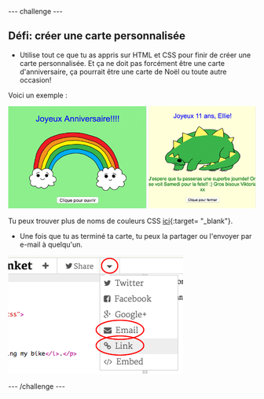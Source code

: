 \--- challenge \---

## Défi: créer une carte personnalisée

+ Utilise tout ce que tu as appris sur HTML et CSS pour finir de créer une carte personnalisée. Et ça ne doit pas forcément être une carte d'anniversaire, ça pourrait être une carte de Noël ou toute autre occasion!

Voici un exemple :

![capture d'écran](images/birthday-final.png)

Tu peux trouver plus de noms de couleurs CSS [ici](http://jumpto.cc/colours){:target= "_blank"}.

+ Une fois que tu as terminé ta carte, tu peux la partager ou l'envoyer par e-mail à quelqu'un.

![capture d'écran](images/birthday-share.png)

\--- /challenge \---